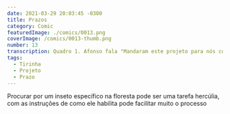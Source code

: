```yaml
---
date: 2021-03-29 20:03:45 -0300
title: Prazos
category: Comic
featuredImage: ./comics/0013.png
coverImage: /comics/0013-thumb.png
number: 13
transcription: Quadro 1. Afonso fala "Mandaram este projeto para nós com uma quinzena para entrega". Quadro 2. Msone fala "Mas com essas especificações vamos demorar uns 3 meses". Quadro 3. Afonso fala "Não podemos, ele é urgente e já passou 6 meses em planejamento".
tags:
  - Tirinha
  - Projeto
  - Prazo
---
```


Procurar por um inseto específico na floresta pode ser uma tarefa hercúlia, com as instruções de como ele habilita pode facilitar muito o processo
